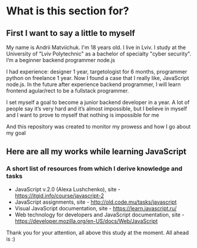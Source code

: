 # What is this section for?


## First I want to say a little to myself

My name is Andrii Matviichuk. I'm 18 years old. I live in Lviv. I study at the University of "Lviv Polytechnic" as a bachelor of specialty "cyber security". I’m a beginner backend programmer node.js

I had experience: designer 1 year, targetologist for 6 months, programmer python on freelance 1 year. Now I found a case that I really like, JavaScript node.js. 
In the future after experience backend programmer, I will learn frontend agular/rect to be a fullstack programmer.

I set myself a goal to become a junior backend developer in a year. A lot of people say it’s very hard and it’s almost impossible, but I believe in myself and I want to prove to myself that nothing is impossible for me

And this repository was created to monitor my prowess and how I go about my goal


## Here are all my works while learning JavaScript
### A short list of resources from which I derive knowledge and tasks
+ JavaScript v.2.0 (Alexa Lushchenko), site - https://itgid.info/course/javascript-2
+ JavaScript assignments, site - http://old.code.mu/tasks/javascript
+ Visual JavaScript documentation, site - https://learn.javascript.ru/
+ Web technology for developers and JavaScript documentation, site - https://developer.mozilla.org/en-US/docs/Web/JavaScript

Thank you for your attention, all above this study at the moment. All ahead is :)
